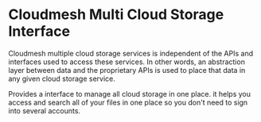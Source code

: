 # Cloudmesh Multi Cloud Storage Interface

Cloudmesh multiple cloud storage services is independent of the APIs and interfaces used to 
access these services. In other words, an abstraction layer between data and the proprietary 
APIs is used to place that data in any given cloud storage service.

Provides a interface to manage all cloud storage in one place. it helps you access and search 
all of your files in one place so you don't need to sign into several accounts.
